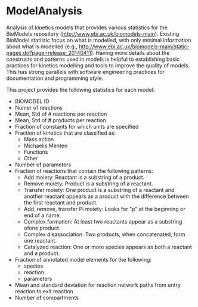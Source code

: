 # ModelAnalysis
Analysis of kinetics models that provides various statistics for
the BioModels repository (http://www.ebi.ac.uk/biomodels-main).
Existing BioModel statistic focus on what is modelled, with only
minimal information about what is modelled (e.g., http://www.ebi.ac.uk/biomodels-main/static-pages.do?page=release_20140411). Having more
details about the constructs and patterns used in models is helpful
to establishing basic practices for kinetics modelling and tools
to improve the quality of models. This has strong parallels
with software engineering practices for documentation and
programming style.

This project provides the following statistics for each model:

- BIOMODEL ID
- Numer of reactions
- Mean, Std of # reactions per reaction
- Mean, Std of # products per reaction
- Fraction of constants for which units are specified
- Fraction of kinetics that are classified as:
  - Mass action
  - Michaelis Menten
  - Functions
  - Other
- Number of parameters
- Fraction of reactions that contain the following patterns:
  - Add moiety: Reactant is a substring of a product.
  - Remove moiety: Product is a substring of a reactant.
  - Transfer moiety: One product is a substring of a reactant and
    another reactant appears as a product with the difference
    between the first reactant and product.
  - Add, remove, transfer Pi moiety: Looks for "p" at the beginning or end of a name.
  - Complex formation: At least two reactants appear as a substring ofone product.
  - Complex disassociation: Two products, when concatenated, form one reactant.
  - Catalyzed reaction: One or more species appears as both a reactant and a product.
- Fraction of annotated model elements for the following:
  - species
  - reaction
  - parameters
- Mean and standard deviation for reaction network paths from entry reaction to exit reaction
- Number of compartments
